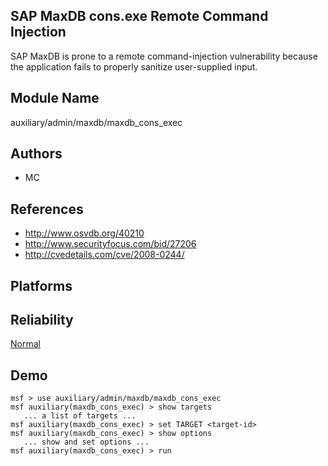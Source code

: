 ## SAP MaxDB cons.exe Remote Command Injection

SAP MaxDB is prone to a remote command-injection 
vulnerability because the application fails to properly 
sanitize user-supplied input.


## Module Name
auxiliary/admin/maxdb/maxdb_cons_exec

## Authors
* MC


## References
* http://www.osvdb.org/40210
* http://www.securityfocus.com/bid/27206
* http://cvedetails.com/cve/2008-0244/




## Platforms


## Reliability
[Normal](https://github.com/rapid7/metasploit-framework/wiki/Exploit-Ranking)

## Demo

```
msf > use auxiliary/admin/maxdb/maxdb_cons_exec
msf auxiliary(maxdb_cons_exec) > show targets
   ... a list of targets ...
msf auxiliary(maxdb_cons_exec) > set TARGET <target-id>
msf auxiliary(maxdb_cons_exec) > show options
   ... show and set options ...
msf auxiliary(maxdb_cons_exec) > run
```
    
    